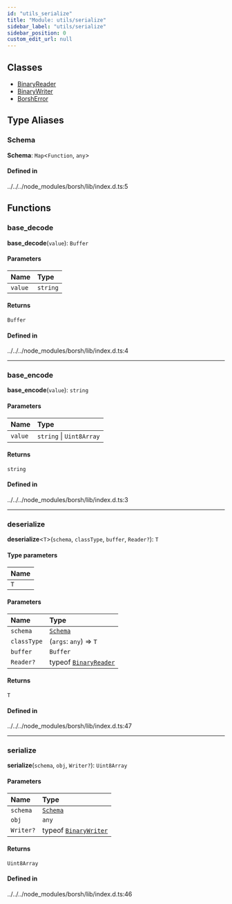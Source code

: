 ```yaml
---
id: "utils_serialize"
title: "Module: utils/serialize"
sidebar_label: "utils/serialize"
sidebar_position: 0
custom_edit_url: null
---
```


## Classes

- [BinaryReader](../classes/utils_serialize.BinaryReader.md)
- [BinaryWriter](../classes/utils_serialize.BinaryWriter.md)
- [BorshError](../classes/utils_serialize.BorshError.md)

## Type Aliases

### Schema

 **Schema**: `Map`<`Function`, `any`\>

#### Defined in

../../../node_modules/borsh/lib/index.d.ts:5

## Functions

### base\_decode

**base_decode**(`value`): `Buffer`

#### Parameters

| Name | Type |
| :------ | :------ |
| `value` | `string` |

#### Returns

`Buffer`

#### Defined in

../../../node_modules/borsh/lib/index.d.ts:4

___

### base\_encode

**base_encode**(`value`): `string`

#### Parameters

| Name | Type |
| :------ | :------ |
| `value` | `string` \| `Uint8Array` |

#### Returns

`string`

#### Defined in

../../../node_modules/borsh/lib/index.d.ts:3

___

### deserialize

**deserialize**<`T`\>(`schema`, `classType`, `buffer`, `Reader?`): `T`

#### Type parameters

| Name |
| :------ |
| `T` |

#### Parameters

| Name | Type |
| :------ | :------ |
| `schema` | [`Schema`](utils_serialize.md#schema) |
| `classType` | (`args`: `any`) => `T` |
| `buffer` | `Buffer` |
| `Reader?` | typeof [`BinaryReader`](../classes/utils_serialize.BinaryReader.md) |

#### Returns

`T`

#### Defined in

../../../node_modules/borsh/lib/index.d.ts:47

___

### serialize

**serialize**(`schema`, `obj`, `Writer?`): `Uint8Array`

#### Parameters

| Name | Type |
| :------ | :------ |
| `schema` | [`Schema`](utils_serialize.md#schema) |
| `obj` | `any` |
| `Writer?` | typeof [`BinaryWriter`](../classes/utils_serialize.BinaryWriter.md) |

#### Returns

`Uint8Array`

#### Defined in

../../../node_modules/borsh/lib/index.d.ts:46
